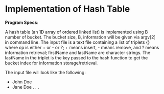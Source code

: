 # Implementation of Hash Table

**Program Specs**:

A hash table (an 1D array of ordered linked list) is implemented using B number of bucket.
The bucket size, B, information will be given via argv[2] in command line.
The input file is a text file containing a list of triplets {<op firstName lastName >} where op is either + or - or ?; + means insert, - means remove, and ? means information retrieval; firstName and lastName are character strings. The lastName in the triplet is the key passed to the hash function to get the bucket index for information storage/retrieval.

The input file will look like the following:
+ John Doe
+ Jane Doe
  .
  .
  .
